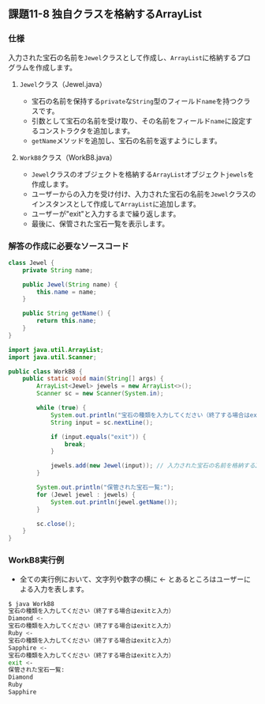 ## 課題11-8 独自クラスを格納するArrayList

### 仕様
入力された宝石の名前を`Jewel`クラスとして作成し、`ArrayList`に格納するプログラムを作成します。

1. `Jewel`クラス（Jewel.java）
    - 宝石の名前を保持する`private`な`String`型のフィールド`name`を持つクラスです。
    - 引数として宝石の名前を受け取り、その名前をフィールド`name`に設定するコンストラクタを追加します。
    - `getName`メソッドを追加し、宝石の名前を返すようにします。

2. `WorkB8`クラス（WorkB8.java）
    - `Jewel`クラスのオブジェクトを格納する`ArrayList`オブジェクト`jewels`を作成します。
    - ユーザーからの入力を受け付け、入力された宝石の名前を`Jewel`クラスのインスタンスとして作成して`ArrayList`に追加します。
    - ユーザーが"exit"と入力するまで繰り返します。
    - 最後に、保管された宝石一覧を表示します。

### 解答の作成に必要なソースコード

```java
class Jewel {
    private String name;

    public Jewel(String name) {
        this.name = name;
    }

    public String getName() {
        return this.name;
    }
}
```

```java
import java.util.ArrayList;
import java.util.Scanner;

public class WorkB8 {
    public static void main(String[] args) {
        ArrayList<Jewel> jewels = new ArrayList<>();
        Scanner sc = new Scanner(System.in);

        while (true) {
            System.out.println("宝石の種類を入力してください（終了する場合はexitと入力）");
            String input = sc.nextLine();

            if (input.equals("exit")) {
                break;
            }

            jewels.add(new Jewel(input)); // 入力された宝石の名前を格納するJewelインスタンスを作成し、ArrayListに追加します。
        }

        System.out.println("保管された宝石一覧:");
        for (Jewel jewel : jewels) {
            System.out.println(jewel.getName());
        }

        sc.close();
    }
}
```

### WorkB8実行例

- 全ての実行例において、文字列や数字の横に <- とあるところはユーザーによる入力を表します。

```sh
$ java WorkB8
宝石の種類を入力してください（終了する場合はexitと入力）
Diamond <- 
宝石の種類を入力してください（終了する場合はexitと入力）
Ruby <- 
宝石の種類を入力してください（終了する場合はexitと入力）
Sapphire <- 
宝石の種類を入力してください（終了する場合はexitと入力）
exit <- 
保管された宝石一覧:
Diamond
Ruby
Sapphire
```